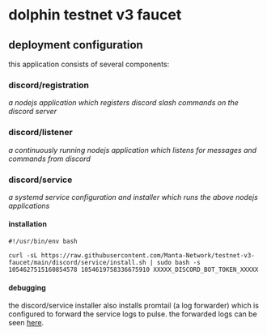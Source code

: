 # dolphin testnet v3 faucet

## deployment configuration

this application consists of several components:

### discord/registration

*a nodejs application which registers discord slash commands on the discord server*

### discord/listener

*a continuously running nodejs application which listens for messages and commands from discord*

### discord/service

*a systemd service configuration and installer which runs the above nodejs applications*

#### installation

```shell=
#!/usr/bin/env bash

curl -sL https://raw.githubusercontent.com/Manta-Network/testnet-v3-faucet/main/discord/service/install.sh | sudo bash -s 1054627515160854578 1054619758336675910 XXXXX_DISCORD_BOT_TOKEN_XXXXX
```

#### debugging

the discord/service installer also installs promtail (a log forwarder) which is configured to forward the service logs to pulse. the forwarded logs can be seen [here](https://grafana.pulse.pelagos.systems/explore?orgId=1&left=%7B%22datasource%22:%22l2B8SmkVz%22,%22queries%22:%5B%7B%22refId%22:%22A%22,%22datasource%22:%7B%22type%22:%22loki%22,%22uid%22:%22l2B8SmkVz%22%7D,%22editorMode%22:%22builder%22,%22expr%22:%22%7Bhost%3D%5C%22kavula%5C%22,%20unit%3D%5C%22testnet-v3-faucet-discord-listener.service%5C%22%7D%20%7C%3D%20%60%60%22,%22queryType%22:%22range%22%7D%5D,%22range%22:%7B%22from%22:%22now-1h%22,%22to%22:%22now%22%7D%7D).
